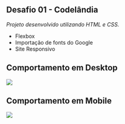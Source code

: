 ## Desafio 01 - Codelândia 

*Projeto desenvolvido utilizando HTML e CSS.*

- Flexbox
- Importação de fonts do Google
- Site Responsivo





## Comportamento em Desktop

 

![](C:\Users\Victor\Desktop\Layout-desktop.jpg)



## Comportamento em Mobile

![](C:\Users\Victor\Desktop\Layout-mobile.JPG)